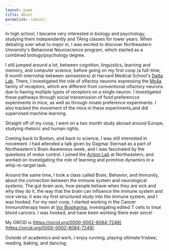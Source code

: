 ```yaml
---
layout: page
title: About
permalink: /about/
---
```


In high school, I became very interested in biology and psychology, 
studying them independently and TAing classes for lower years. When 
debating over what to major in, I was excited to discover Northeastern 
University's Behavioral Neuroscience program, which started as a 
combined biology/psychology degree. 

I still jumped around a lot, between cognition, linguistics, learning 
and memory, and computer science, before going on my first coop (a 
full-time, 6 month internship between semsesters) at Harvard Medical 
School's [Datta Lab](http://datta.hms.harvard.edu/). There, I investigated the role of olfactoy neurons expressing the [Ms4a](https://www.ebi.ac.uk/interpro/entry/InterPro/IPR030417/) family 
of receptors, which are different from conventional olfactory 
neurons due to having multiple types of receptors on a single neuron. 
I investigated these pathways through social transmission of food 
preferencce experiments in mice, as well as through innate preference 
experiments. I also tracked the movement of the mice in these 
experiments,and did supervised machine learning.

Straight off of my coop, I went on a two month study abroad around 
Europe, studying rhetoric and human rights. 

Coming back to Boston, and back to science, I was still interested in 
movement. I had attended a talk given by Dagmar Sternad as a part of 
Northeastern's Brain Awareness week, and I was fascinated by the 
questions of motor control. I joined the [Action Lab](https://web.northeastern.edu/actionlab/) at Northeastern, and worked on investigating the role of learning and primitive 
dynamics in a whip-to-target task. 

Around the same time, I took a class called Brain, Behavior, and Immunity, about the connection between the immune system and neurological systems. The gut-brain axis, how people behave when they are sick and why they do it, the way that the brain can influence the immune system and vice versa; it was my first structured study into the immune system, and I was hooked. For my next coop, I started working in the Cancer Immunotherapy team at [Vor Biopharma](https://www.vorbio.com/), investigating edited T cells to treat blood cancers. I was hooked, and have been working there ever since!

My ORCID is [https://orcid.org/0000-0002-8084-7249](https://orcid.org/0000-0002-8084-7249).

Outside of academics and work, I enjoy running, playing ultimate frisbee, reading, baking, 
and dancing. 
